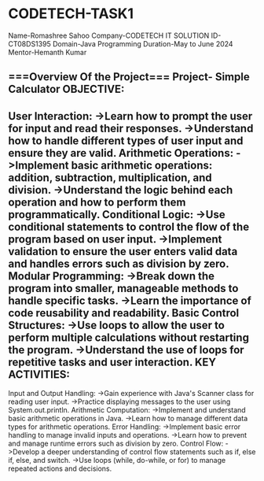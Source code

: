 # CODETECH-TASK1

Name-Romashree Sahoo
Company-CODETECH IT SOLUTION
ID-CT08DS1395
Domain-Java Programming
Duration-May to June 2024
Mentor-Hemanth Kumar

===Overview Of the Project===
Project- Simple Calculator
OBJECTIVE:
----------
User Interaction:
->Learn how to prompt the user for input and read their responses.
->Understand how to handle different types of user input and ensure they are valid.
Arithmetic Operations:
->Implement basic arithmetic operations: addition, subtraction, multiplication, and division.
->Understand the logic behind each operation and how to perform them programmatically.
Conditional Logic:
->Use conditional statements to control the flow of the program based on user input.
->Implement validation to ensure the user enters valid data and handles errors such as division by zero.
Modular Programming:
->Break down the program into smaller, manageable methods to handle specific tasks.
->Learn the importance of code reusability and readability.
Basic Control Structures:
->Use loops to allow the user to perform multiple calculations without restarting the program.
->Understand the use of loops for repetitive tasks and user interaction.
KEY ACTIVITIES:
--------------
Input and Output Handling:
->Gain experience with Java's Scanner class for reading user input.
->Practice displaying messages to the user using System.out.println.
Arithmetic Computation:
->Implement and understand basic arithmetic operations in Java.
->Learn how to manage different data types for arithmetic operations.
Error Handling:
->Implement basic error handling to manage invalid inputs and operations.
->Learn how to prevent and manage runtime errors such as division by zero.
Control Flow:
->Develop a deeper understanding of control flow statements such as if, else if, else, and switch.
->Use loops (while, do-while, or for) to manage repeated actions and decisions.
